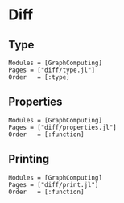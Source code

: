 # Diff

## Type
```@autodocs
Modules = [GraphComputing]
Pages = ["diff/type.jl"]
Order   = [:type]
```

## Properties
```@autodocs
Modules = [GraphComputing]
Pages = ["diff/properties.jl"]
Order   = [:function]
```

## Printing
```@autodocs
Modules = [GraphComputing]
Pages = ["diff/print.jl"]
Order   = [:function]
```
